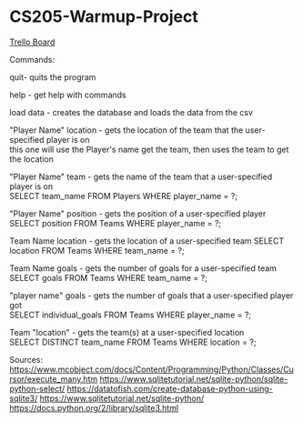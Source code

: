 # CS205-Warmup-Project

[Trello Board](https://trello.com/b/M300vmgU/cs205-project-al-nb-sh-mm)


Commands: 

quit- quits the program

help - get help with commands  

load data - creates the database and loads the data from the csv  

"Player Name" location - gets the location of the team that the user-specified player is on  
    this one will use the Player's name get the team, then uses the team to get the location

"Player Name" team - gets the name of the team that a user-specified player is on  
    SELECT team_name FROM Players WHERE player_name = ?;

"Player Name" position - gets the position of a user-specified player
    SELECT position FROM Teams WHERE player_name = ?;

Team Name location - gets the location of a user-specified team 
    SELECT location FROM Teams WHERE team_name = ?;
     
Team Name goals - gets the number of goals for a user-specified team  
    SELECT goals FROM Teams WHERE team_name = ?;

"player name" goals - gets the number of goals that a user-specified player got  
    SELECT individual_goals FROM Teams WHERE player_name = ?;

Team "location" - gets the team(s) at a user-specified location  
    SELECT DISTINCT team_name FROM Teams WHERE location = ?;


Sources:
https://www.mcobject.com/docs/Content/Programming/Python/Classes/Cursor/execute_many.htm
https://www.sqlitetutorial.net/sqlite-python/sqlite-python-select/
https://datatofish.com/create-database-python-using-sqlite3/
https://www.sqlitetutorial.net/sqlite-python/
https://docs.python.org/2/library/sqlite3.html



